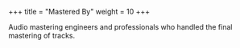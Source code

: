 +++
title = "Mastered By"
weight = 10
+++

Audio mastering engineers and professionals who handled the final mastering of tracks.
